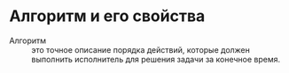 # Алгоритм и его свойства
<dl>
<dt>Алгоритм</dt><dd>это точное описание порядка действий, которые должен выполнить исполнитель для решения задачи за конечное время.</dd>
  
</dl>
